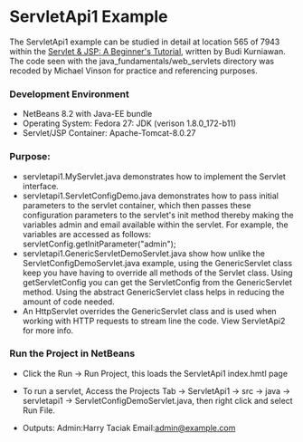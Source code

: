 ServletApi1 Example
====================

The ServletApi1 example can be studied in detail at location 565 of 7943 within
the [Servlet & JSP: A Beginner's Tutorial](https://brainysoftware.com/9781771970327),
written by Budi Kurniawan. The code seen with the java_fundamentals/web_servlets
directory was recoded by Michael Vinson for practice and referencing purposes.

### Development Environment
* NetBeans 8.2 with Java-EE bundle
* Operating System: Fedora 27: JDK (verison 1.8.0_172-b11)
* Servlet/JSP Container: Apache-Tomcat-8.0.27

### Purpose:
* servletapi1.MyServlet.java demonstrates how to implement the Servlet 
  interface.
* servletapi1.ServletConfigDemo.java demonstrates how to pass initial
  parameters to the servlet container, which then passes these configuration
  parameters to the servlet's init method thereby making the variables admin
  and email available within the servlet.  For example, the variables are
  accessed as follows: servletConfig.getInitParameter("admin");
* servletapi1.GenericServletDemoServlet.java show how unlike the 
  ServletConfigDemoServlet.java example, using the GenericServlet class 
  keep you have having to override all methods of the Servlet class. Using 
  getServletConfig you can get the ServletConfig from the GenericServlet 
  method. Using the abstract GenericServlet class helps in reducing the 
  amount of code needed.
* An HttpServlet overrides the GenericServlet class and is used when working
  with HTTP requests to stream line the code. View ServletApi2 for more 
  info.

### Run the Project in NetBeans
* Click the Run -> Run Project, this loads the ServletApi1 index.hmtl page
* To run a servlet, Access the Projects Tab -> ServletApi1 -> src -> java ->
  servletapi1 -> ServletConfigDemoServlet.java, then right click and select
  Run File.

* Outputs:
    Admin:Harry Taciak
    Email:admin@example.com
